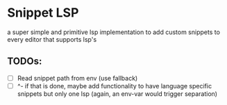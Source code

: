 # Snippet LSP

a super simple and primitive lsp implementation to add custom snippets to every editor that supports lsp's


## TODOs:
- [ ] Read snippet path from env (use fallback)
- [ ] ^- if that is done, maybe add functionality to have language specific snippets but only one lsp (again, an env-var would trigger separation)

